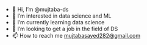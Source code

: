 - 👋 Hi, I’m @mujtaba-ds
- 👀 I’m interested in data science and ML
- 🌱 I’m currently learning data science
- 💞️ I’m looking to get a job in the field of DS
- 📫 How to reach me mujtabasayed282@gmail.com

<!---
mujtaba-ds/mujtaba-ds is a ✨ special ✨ repository because its `README.md` (this file) appears on your GitHub profile.
You can click the Preview link to take a look at your changes.
--->
